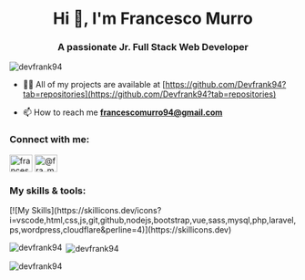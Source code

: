<h1 align="center">Hi 👋, I'm Francesco Murro</h1>
<h3 align="center">A passionate Jr. Full Stack Web Developer</h3>

<p align="left"> <img src="https://komarev.com/ghpvc/?username=devfrank94&label=Profile%20views&color=0e75b6&style=flat" alt="devfrank94" /> </p>

- 👨‍💻 All of my projects are available at [https://github.com/Devfrank94?tab=repositories](https://github.com/Devfrank94?tab=repositories)

- 📫 How to reach me **francescomurro94@gmail.com**

<h3 align="left">Connect with me:</h3>
<p align="left">
<a href="https://www.linkedin.com/in/francesco-murro-1532b9140/" target="blank"><img align="center" src="https://raw.githubusercontent.com/rahuldkjain/github-profile-readme-generator/master/src/images/icons/Social/linked-in-alt.svg" alt="francesco murro" height="30" width="40" /></a>
<a href="https://instagram.com/@fra_murro" target="blank"><img align="center" src="https://raw.githubusercontent.com/rahuldkjain/github-profile-readme-generator/master/src/images/icons/Social/instagram.svg" alt="@fra_murro" height="30" width="40" /></a>
</p>

<h3 align="left">My skills & tools:</h3>
[![My Skills](https://skillicons.dev/icons?i=vscode,html,css,js,git,github,nodejs,bootstrap,vue,sass,mysql,php,laravel,ps,wordpress,cloudflare&perline=4)](https://skillicons.dev)

<p><img align="left" src="https://github-readme-stats.vercel.app/api/top-langs?username=devfrank94&show_icons=true&locale=en&layout=compact" alt="devfrank94" /></p>

<p>&nbsp;<img align="center" src="https://github-readme-stats.vercel.app/api?username=devfrank94&show_icons=true&locale=en" alt="devfrank94" /></p>

<p><img align="center" src="https://github-readme-streak-stats.herokuapp.com/?user=devfrank94&" alt="devfrank94" /></p>
